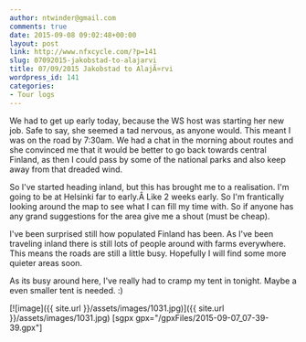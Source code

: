 ```yaml
---
author: ntwinder@gmail.com
comments: true
date: 2015-09-08 09:02:48+00:00
layout: post
link: http://www.nfxcycle.com/?p=141
slug: 07092015-jakobstad-to-alajarvi
title: 07/09/2015 Jakobstad to AlajÃ¤rvi
wordpress_id: 141
categories:
- Tour logs
---
```


We had to get up early today, because the WS host was starting her new job. Safe to say, she seemed a tad nervous, as anyone would. This meant I was on the road by 7:30am.
We had a chat in the morning about routes and she convinced me that it would be better to go back towards central Finland, as then I could pass by some of the national parks and also keep away from that dreaded wind. 

So I've started heading inland, but this has brought me to a realisation. I'm going to be at Helsinki far to early.Â  Like 2 weeks early. So I'm frantically looking around the map to see what I can fill my time with. So if anyone has any grand suggestions for the area give me a shout (must be cheap). 

I've been surprised still how populated Finland has been. As I've been traveling inland there is still lots of people around with farms everywhere. This means the roads are still a little busy. Hopefully I will find some more quieter areas soon. 

As its busy around here, I've really had to cramp my tent in tonight. Maybe a even smaller tent is needed. :)

[![image]({{ site.url }}/assets/images/1031.jpg)]({{ site.url }}/assets/images/1031.jpg)
[sgpx gpx="/gpxFiles/2015-09-07_07-39-39.gpx"]
